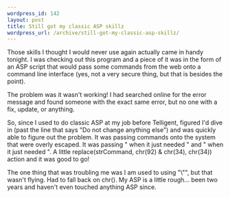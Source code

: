 ```yaml
--- 
wordpress_id: 142
layout: post
title: Still got my classic ASP skillz
wordpress_url: /archive/still-got-my-classic-asp-skillz/
---
```


<p>Those skills I thought I would never use again actually came in handy tonight.  I was checking out this program and a piece of it was in the form of an ASP script that would pass some commands from the web onto a command line interface (yes, not a very secure thing, but that is besides the point).</p>

<p>The problem was it wasn't working!  I had searched online for the error message and found someone with the exact same error, but no one with a fix, update, or anything.</p>

<p>So, since I used to do classic ASP at my job before Telligent, figured I'd dive in (past the line that says "Do not change anything else") and was quickly able to figure out the problem.  It was passing commands onto the system that were overly escaped.  It was passing &#34; when it just needed " and &#34; when it just needed &#34;.  A little replace(strCommand, chr(92) &amp; chr(34), chr(34)) action and it was good to go!</p>

<p>The one thing that was troubling me was I am used to using "\&#34;", but that wasn't flying.  Had to fall back on chr().  My ASP is a little rough... been two years and haven't even touched anything ASP since.</p>
         
